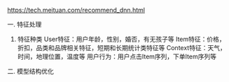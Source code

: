 https://tech.meituan.com/recommend_dnn.html

一. 特征处理
1. 特征种类
User特征：用户年龄，性别，婚否，有无孩子等
Item特征：价格，折扣，品类和品牌相关特征，短期和长期统计类特征等
Context特征：天气，时间，地理位置，温度等
用户行为：用户点击Item序列，下单Item序列等

二. 模型结构优化